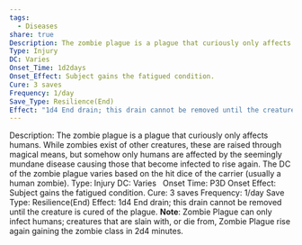 ```yaml
---
tags:
  - Diseases
share: true
Description: The zombie plague is a plague that curiously only affects humans. While zombies exist of other creatures, these are raised through magical means, but somehow only humans are affected by the seemingly mundane disease causing those that become infected to rise again. The DC of the zombie plague varies based on the hit dice of the carrier (usually a human zombie).
Type: Injury
DC: Varies
Onset_Time: 1d2days
Onset_Effect: Subject gains the fatigued condition.
Cure: 3 saves
Frequency: 1/day
Save_Type: Resilience(End)
Effect: "1d4 End drain; this drain cannot be removed until the creature is cured of the plague. **Note**: Zombie Plague can only infect humans; creatures that are slain with, or die from, Zombie Plague rise again gaining the zombie class in 2d4 minutes."
---
```

Description: The zombie plague is a plague that curiously only affects humans. While zombies exist of other creatures, these are raised through magical means, but somehow only humans are affected by the seemingly mundane disease causing those that become infected to rise again. The DC of the zombie plague varies based on the hit dice of the carrier (usually a human zombie).
Type: Injury
DC: Varies  
Onset Time: P3D
Onset Effect: Subject gains the fatigued condition.
Cure: 3 saves
Frequency: 1/day
Save Type: Resilience(End)
Effect: 1d4 End drain; this drain cannot be removed until the creature is cured of the plague. **Note**: Zombie Plague can only infect humans; creatures that are slain with, or die from, Zombie Plague rise again gaining the zombie class in 2d4 minutes.